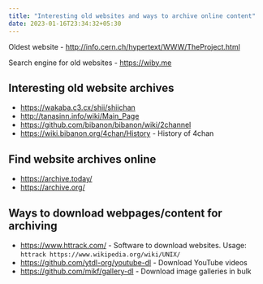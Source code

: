 ```yaml
---
title: "Interesting old websites and ways to archive online content"
date: 2023-01-16T23:34:32+05:30
---
```


Oldest website - http://info.cern.ch/hypertext/WWW/TheProject.html

Search engine for old websites - https://wiby.me

## Interesting old website archives

- https://wakaba.c3.cx/shii/shiichan
- http://tanasinn.info/wiki/Main_Page
- https://github.com/bibanon/bibanon/wiki/2channel
- https://wiki.bibanon.org/4chan/History - History of 4chan

## Find website archives online

- https://archive.today/
- https://archive.org/ 

## Ways to download webpages/content for archiving

- https://www.httrack.com/ - Software to download websites. Usage:  ```httrack https://www.wikipedia.org/wiki/UNIX/```
- https://github.com/ytdl-org/youtube-dl - Download YouTube videos
- https://github.com/mikf/gallery-dl - Download image galleries in bulk
